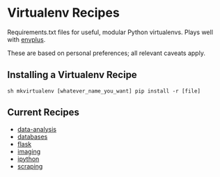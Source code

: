 # Virtualenv Recipes

Requirements.txt files for useful, modular Python virtualenvs. Plays well with [envplus](https://github.com/jsvine/envplus).

These are based on personal preferences; all relevant caveats apply.

## Installing a Virtualenv Recipe

``sh
mkvirtualenv [whatever_name_you_want]
pip install -r [file]
``

## Current Recipes

- [data-analysis](recipes/data-analysis.txt)
- [databases](recipes/databases.txt)
- [flask](recipes/flask.txt)
- [imaging](recipes/imaging.txt)
- [ipython](recipes/ipython.txt)
- [scraping](recipes/scraping.txt)


